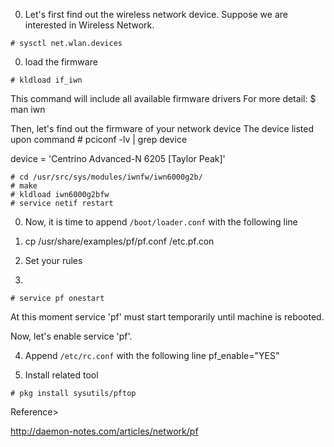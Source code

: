 0. Let's first find out the wireless network device. Suppose we are interested in Wireless Network.
```
# sysctl net.wlan.devices
```
0. load the firmware 
```
# kldload if_iwn 
```
This command will include all available firmware drivers
For more detail: $ man iwn

Then, let's find out the firmware of your network device
The device listed upon command # pciconf -lv | grep device

device     = 'Centrino Advanced-N 6205 [Taylor Peak]'

```
# cd /usr/src/sys/modules/iwnfw/iwn6000g2b/
# make
# kldload iwn6000g2bfw
# service netif restart
```
0. Now, it is time to append `/boot/loader.conf` with the following line

1. cp /usr/share/examples/pf/pf.conf /etc.pf.con
2. Set your rules
3. 
```
# service pf onestart
```
At this moment service 'pf' must start temporarily until machine is rebooted.

Now, let's enable service 'pf'.

4. Append `/etc/rc.conf` with the following line
  pf_enable="YES"


5. Install related tool
```
# pkg install sysutils/pftop
```

Reference>

http://daemon-notes.com/articles/network/pf
